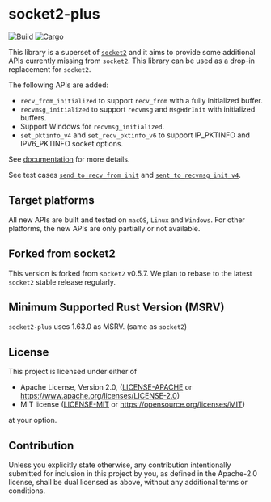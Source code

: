 # socket2-plus

[![Build](https://github.com/keepsimple1/socket2-plus/actions/workflows/main.yml/badge.svg)](https://github.com/keepsimple1/socket2-plus/actions)
[![Cargo](https://img.shields.io/crates/v/socket2-plus.svg)](https://crates.io/crates/socket2-plus)

This library is a superset of [`socket2`](https://crates.io/crates/socket2) and it aims to provide some additional APIs currently missing from `socket2`. This library can be used as a drop-in replacement for `socket2`.

The following APIs are added:

- `recv_from_initialized` to support `recv_from` with a fully initialized buffer.
- `recvmsg_initialized` to support `recvmsg` and `MsgHdrInit` with initialized buffers.
- Support Windows for `recvmsg_initialized`.
- `set_pktinfo_v4` and `set_recv_pktinfo_v6` to support IP_PKTINFO and IPV6_PKTINFO socket options.

See [documentation](https://docs.rs/socket2-plus) for more details.

See test cases [`send_to_recv_from_init`](tests/socket.rs#L770) and [`sent_to_recvmsg_init_v4`](tests/socket.rs#L856).

## Target platforms

All new APIs are built and tested on `macOS`, `Linux` and `Windows`. For other platforms, the new APIs are only partially or not available.

## Forked from socket2

This version is forked from `socket2` v0.5.7. We plan to rebase to the latest `socket2` stable release regularly.

## Minimum Supported Rust Version (MSRV)

`socket2-plus` uses 1.63.0 as MSRV. (same as `socket2`)

## License

This project is licensed under either of

 * Apache License, Version 2.0, ([LICENSE-APACHE](LICENSE-APACHE) or
   https://www.apache.org/licenses/LICENSE-2.0)
 * MIT license ([LICENSE-MIT](LICENSE-MIT) or
   https://opensource.org/licenses/MIT)

at your option.

## Contribution

Unless you explicitly state otherwise, any contribution intentionally submitted
for inclusion in this project by you, as defined in the Apache-2.0 license,
shall be dual licensed as above, without any additional terms or conditions.
